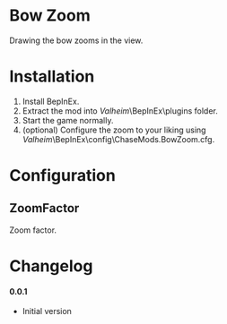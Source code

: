 # Bow Zoom

Drawing the bow zooms in the view.



# Installation

1. Install BepInEx.
2. Extract the mod into _Valheim_\BepInEx\plugins folder.
3. Start the game normally.
4. (optional) Configure the zoom to your liking using _Valheim_\BepInEx\config\ChaseMods.BowZoom.cfg.



# Configuration

## ZoomFactor

Zoom factor.



# Changelog

#### 0.0.1
- Initial version
